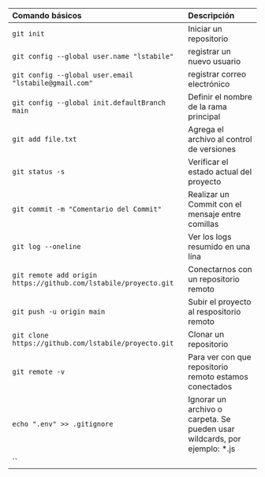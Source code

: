 | Comando básicos                                         | Descripción |
| :------------------------------------------------------ | :---------- |
| `git init`                                              | Iniciar un repositorio |
| `git config --global user.name "lstabile"`              | registrar un nuevo usuario |
| `git config --global user.email "lstabile@gmail.com"`   | registrar correo electrónico |
| `git config --global init.defaultBranch main`           | Definir el nombre de la rama principal |
| `git add file.txt`                                      | Agrega el archivo al control de versiones |
| `git status -s`                                         | Verificar el estado actual del proyecto |
| `git commit -m "Comentario del Commit"`                 | Realizar un Commit con el mensaje entre comillas |
| `git log --oneline`                                     | Ver los logs resumido en una lína |
| `git remote add origin https://github.com/lstabile/proyecto.git` | Conectarnos con un repositorio remoto |
| `git push -u origin main`                               | Subir el proyecto al respositorio remoto |
| `git clone https://github.com/lstabile/proyecto.git`    | Clonar un repositorio | 
| `git remote -v`                                         | Para ver con que repositorio remoto estamos conectados |
| `echo ".env" >> .gitignore`                             | Ignorar un archivo o carpeta. Se pueden usar wildcards, por ejemplo: *.js |
| `` ||


